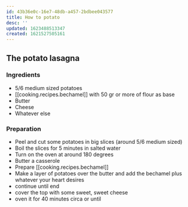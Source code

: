 ```yaml
---
id: 43b36e0c-16e7-48db-a457-2bdbee043577
title: How to potato
desc: ''
updated: 1623488513347
created: 1621527505161
---
```


## The potato lasagna

### Ingredients
- 5/6 medium sized potatoes
- [[cooking.recipes.bechamel]] with 50 gr or more of flour as base
- Butter
- Cheese
- Whatever else

### Preparation
- Peel and cut some potatoes in big slices (around 5/6 medium sized)
- Boil the slices for 5 minutes in salted water
- Turn on the oven at around 180 degrees
- Butter a casserole
- Prepare [[cooking.recipes.bechamel]]
- Make a layer of potatoes over the butter and add the bechamel plus whatever your heart desires
- continue until end
- cover the top with some sweet, sweet cheese
- oven it for 40 minutes circa or until

